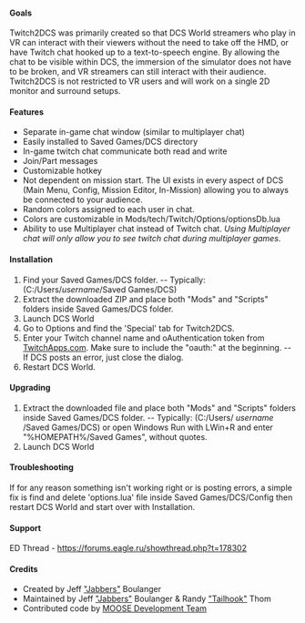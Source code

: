#### Goals
Twitch2DCS was primarily created so that DCS World streamers who play in VR can interact with their viewers without the need to take off the HMD, or have Twitch chat hooked up to a text-to-speech engine. By allowing the chat to be visible within DCS, the immersion of the simulator does not have to be broken, and VR streamers can still interact with their audience. Twitch2DCS is not restricted to VR users and will work on a single 2D monitor and surround setups.

#### Features
* Separate in-game chat window (similar to multiplayer chat)
* Easily installed to Saved Games/DCS directory
* In-game twitch chat communicate both read and write
* Join/Part messages
* Customizable hotkey
* Not dependent on mission start. The UI exists in every aspect of DCS (Main Menu, Config, Mission Editor, In-Mission) allowing you to always be connected to your audience.
* Random colors assigned to each user in chat.
* Colors are customizable in Mods/tech/Twitch/Options/optionsDb.lua
* Ability to use Multiplayer chat instead of Twitch chat. *Using Multiplayer chat will only allow you to see twitch chat during multiplayer games*.

#### Installation
1. Find your Saved Games/DCS folder.
    -- Typically: (C:/Users/_username_/Saved Games/DCS)
2. Extract the downloaded ZIP and place both "Mods" and "Scripts" folders inside Saved Games/DCS folder.
3. Launch DCS World
4. Go to Options and find the 'Special' tab for Twitch2DCS.
5. Enter your Twitch channel name and oAuthentication token from [TwitchApps.com](https://twitchapps.com/tmi/). Make sure to include the "oauth:" at the beginning.
    -- If DCS posts an error, just close the dialog.
6. Restart DCS World.

#### Upgrading
1. Extract the downloaded file and place both "Mods" and "Scripts" folders inside Saved Games/DCS folder.
    -- Typically: (C:/Users/ _username_ /Saved Games/DCS) or open Windows Run with LWin+R and enter "%HOMEPATH%/Saved Games", without quotes.
2. Launch DCS World

#### Troubleshooting
If for any reason something isn't working right or is posting errors, a simple fix is find and delete 'options.lua' file inside Saved Games/DCS/Config then restart DCS World and start over with Installation.

#### Support
ED Thread - https://forums.eagle.ru/showthread.php?t=178302

#### Credits
* Created by Jeff ["Jabbers"](https://forums.eagle.ru/member.php?u=122130) Boulanger
* Maintained by Jeff ["Jabbers"](https://forums.eagle.ru/member.php?u=122130) Boulanger & Randy ["Tailhook"](https://forums.eagle.ru/member.php?u=90028) Thom
* Contributed code by [MOOSE Development Team](https://github.com/FlightControl-Master)